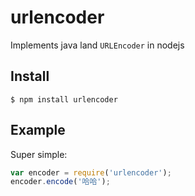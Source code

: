 # urlencoder
Implements java land `URLEncoder` in nodejs

## Install
`$ npm install urlencoder`

## Example

Super simple:

```javascript
var encoder = require('urlencoder');
encoder.encode('哈哈');
```
